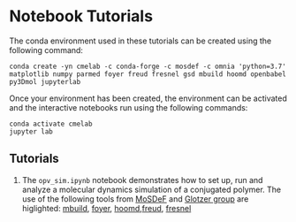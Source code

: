 # Notebook Tutorials

The conda environment used in these tutorials can be created using the following command:
```
conda create -yn cmelab -c conda-forge -c mosdef -c omnia 'python=3.7' matplotlib numpy parmed foyer freud fresnel gsd mbuild hoomd openbabel py3Dmol jupyterlab
```
Once your environment has been created, the environment can be activated and the interactive notebooks run using the following commands:
```
conda activate cmelab
jupyter lab
```

## Tutorials

1. The `opv_sim.ipynb` notebook demonstrates how to set up, run and analyze a molecular dynamics simulation of a conjugated polymer. The use of the following tools from [MoSDeF](https://mosdef.org/) and [Glotzer group](https://github.com/glotzerlab) are higlighted: 
[mbuild](https://mbuild.mosdef.org/en/stable/), [foyer](https://foyer.mosdef.org/en/latest/), [hoomd](https://hoomd-blue.readthedocs.io/en/stable/),[freud](https://freud.readthedocs.io/en/stable/fresnel), [fresnel](https://fresnel.readthedocs.io/en/stable/)
